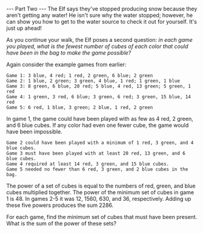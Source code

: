 --- Part Two ---
The Elf says they've stopped producing snow because they aren't getting any 
water! He isn't sure why the water stopped; however, he can show you how 
to get to the water source to check it out for yourself. It's just up ahead!

As you continue your walk, the Elf poses a second question: _in each game 
you played, what is the fewest number of cubes of each color that could have 
been in the bag to make the game possible?_

Again consider the example games from earlier:

    Game 1: 3 blue, 4 red; 1 red, 2 green, 6 blue; 2 green
    Game 2: 1 blue, 2 green; 3 green, 4 blue, 1 red; 1 green, 1 blue
    Game 3: 8 green, 6 blue, 20 red; 5 blue, 4 red, 13 green; 5 green, 1 red
    Game 4: 1 green, 3 red, 6 blue; 3 green, 6 red; 3 green, 15 blue, 14 red
    Game 5: 6 red, 1 blue, 3 green; 2 blue, 1 red, 2 green

In game 1, the game could have been played with as few as 4 red, 2 green, 
and 6 blue cubes. If any color had even one fewer cube, the game would 
have been impossible.

    Game 2 could have been played with a minimum of 1 red, 3 green, and 4 blue cubes.
    Game 3 must have been played with at least 20 red, 13 green, and 6 blue cubes.
    Game 4 required at least 14 red, 3 green, and 15 blue cubes.
    Game 5 needed no fewer than 6 red, 3 green, and 2 blue cubes in the bag.

The power of a set of cubes is equal to the numbers of red, green, and blue cubes 
multiplied together. The power of the minimum set of cubes in game 1 is 48. 
In games 2-5 it was 12, 1560, 630, and 36, respectively. Adding up these five 
powers produces the sum 2286.

For each game, find the minimum set of cubes that must have been present. 
What is the sum of the power of these sets?